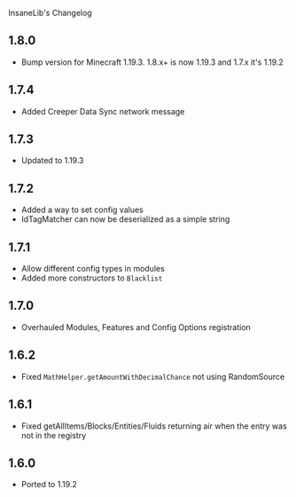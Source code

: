 InsaneLib's Changelog

## 1.8.0
* Bump version for Minecraft 1.19.3. 1.8.x+ is now 1.19.3 and 1.7.x it's 1.19.2

## 1.7.4
* Added Creeper Data Sync network message

## 1.7.3
* Updated to 1.19.3

## 1.7.2
* Added a way to set config values
* IdTagMatcher can now be deserialized as a simple string

## 1.7.1
* Allow different config types in modules
* Added more constructors to `Blacklist`

## 1.7.0
* Overhauled Modules, Features and Config Options registration

## 1.6.2
* Fixed `MathHelper.getAmountWithDecimalChance` not using RandomSource

## 1.6.1
* Fixed getAllItems/Blocks/Entities/Fluids returning air when the entry was not in the registry

## 1.6.0
* Ported to 1.19.2